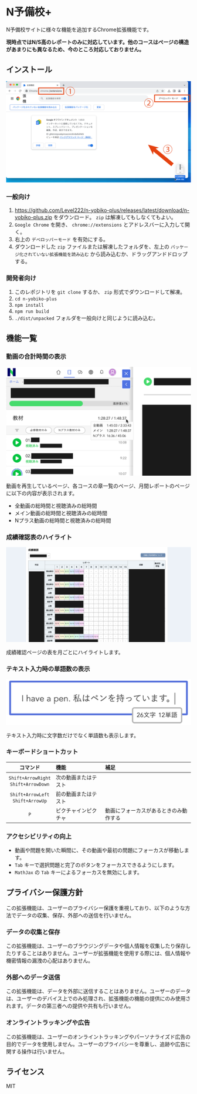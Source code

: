 # N予備校+

N予備校サイトに様々な機能を追加するChrome拡張機能です。

**現時点ではN/S高のレポートのみに対応しています。他のコースはページの構造があまりにも異なるため、今のところ対応しておりません。**

## インストール

![インストール](screenshots/install.png)

### 一般向け

1. https://github.com/Level222/n-yobiko-plus/releases/latest/download/n-yobiko-plus.zip をダウンロード。 `zip` は解凍してもしなくてもよい。
2. `Google Chrome` を開き、 `chrome://extensions` とアドレスバーに入力して開く。
3. 右上の `デベロッパーモード` を有効にする。
4. ダウンロードした `zip` ファイルまたは解凍したフォルダを、左上の `パッケージ化されていない拡張機能を読み込む` から読み込むか、ドラッグアンドドロップする。

### 開発者向け

1. このレポジトリを `git clone` するか、 `zip` 形式でダウンロードして解凍。
2. `cd n-yobiko-plus`
3. `npm install`
4. `npm run build`
5. `./dist/unpacked` フォルダを一般向けと同じように読み込む。

## 機能一覧

### 動画の合計時間の表示

![動画の合計時間](screenshots/video-time.png)

動画を再生しているページ、各コースの章一覧のページ、月間レポートのページに以下の内容が表示されます。

- 全動画の総時間と視聴済みの総時間
- メイン動画の総時間と視聴済みの総時間
- Nプラス動画の総時間と視聴済みの総時間

### 成績確認表のハイライト

![成績確認表のハイライト](screenshots/highlight.png)

成績確認ページの表を月ごとにハイライトします。

### テキスト入力時の単語数の表示

![テキスト入力時の単語数の表示](screenshots/word-count.png)

テキスト入力時に文字数だけでなく単語数も表示します。

### キーボードショートカット

|コマンド|機能|補足|
|:---:|:---|:---|
|`Shift+ArrowRight`<br>`Shift+ArrowDown`|次の動画またはテスト||
|`Shift+ArrowLeft`<br>`Shift+ArrowUp`|前の動画またはテスト||
|`P`|ピクチャインピクチャ|動画にフォーカスがあるときのみ動作する|

### アクセシビリティの向上

- 動画や問題を開いた瞬間に、その動画や最初の問題にフォーカスが移動します。
- `Tab` キーで選択問題と完了のボタンをフォーカスできるようにします。
- `MathJax` の `Tab` キーによるフォーカスを無効にします。

## プライバシー保護方針

この拡張機能は、ユーザーのプライバシー保護を重視しており、以下のような方法でデータの収集、保存、外部への送信を行いません。

### データの収集と保存

この拡張機能は、ユーザーのブラウジングデータや個人情報を収集したり保存したりすることはありません。ユーザーが拡張機能を使用する際には、個人情報や機密情報の漏洩の心配はありません。

### 外部へのデータ送信

この拡張機能は、データを外部に送信することはありません。ユーザーのデータは、ユーザーのデバイス上でのみ処理され、拡張機能の機能の提供にのみ使用されます。データの第三者への提供や共有も行いません。

### オンライントラッキングや広告

この拡張機能は、ユーザーのオンライントラッキングやパーソナライズド広告の目的でデータを使用しません。ユーザーのプライバシーを尊重し、追跡や広告に関する操作は行いません。

## ライセンス

MIT
